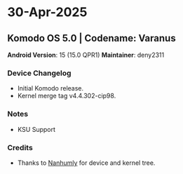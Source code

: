 
 # 30-Apr-2025
 
 ## Komodo OS 5.0 | Codename: Varanus
 
 **Android Version**: 15 (15.0 QPR1)
 **Maintainer**: deny2311
 
 ### Device Changelog
 - Initial Komodo release.
 - Kernel merge tag v4.4.302-cip98.
 
 ### Notes
 - KSU Support
 
 ### Credits
 - Thanks to [Nanhumly](https://t.me/Nanhumly) for device and kernel tree.
 
